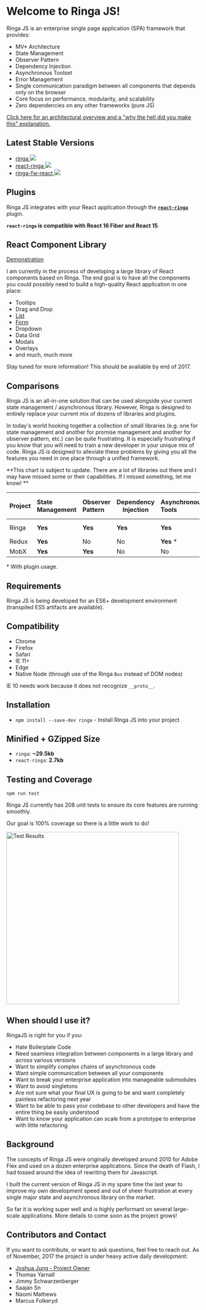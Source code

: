 # Welcome to Ringa JS!

Ringa JS is an enterprise single page application (SPA) framework that provides:

* MV\* Architecture
* State Management
* Observer Pattern
* Dependency Injection
* Asynchronous Toolset
* Error Management
* Single communication paradigm between all components that depends only on the browser
* Core focus on performance, modularity, and scalability
* Zero dependencies on any other frameworks (pure JS)

[Click here for an architectural overview and a "why the hell did you make this" explanation.](/architecture/iocFPAndRinga.md)

## Latest Stable Versions

* [ringa <img src="https://img.shields.io/npm/v/ringa.svg"/>](http://www.github.com/ringa-js/ringa)
* [react-ringa <img src="https://img.shields.io/npm/v/react-ringa.svg"/>](http://www.github.com/ringa-js/react-ringa)
* [ringa-fw-react <img src="https://img.shields.io/npm/v/ringa-fw-react.svg"/>](http://www.github.com/ringa-js/ringa-fw-react)

## Plugins

Ringa JS integrates with your React application through the **[`react-ringa`](/plugins/reactRinga.md)** plugin.

**`react-ringa` is compatible with React 16 Fiber and React 15**.

## React Component Library

[Demonstration](http://react.ringajs.com/)

I am currently in the process of developing a large library of React components based on Ringa. The end goal is to have all the components you could possibly need to build a high-quality React application in one place:

* Tooltips
* Drag and Drop
* [List](http://react.ringajs.com/list)
* [Form](http://react.ringajs.com/form)
* Dropdown
* Data Grid
* Modals
* Overlays
* and much, much more

Stay tuned for more information! This should be available by end of 2017.

## Comparisons

Ringa JS is an all-in-one solution that can be used alongside your current state management / asynchronous library. However, Ringa is designed to entirely replace your current mix of dozens of libraries and plugins.

In today's world hooking together a collection of small libraries (e.g. one for state management and another for promise management and another for observer pattern, etc.) can be quite frustrating. It is especially frustrating if you know that you will need to train a new developer in your unique mix of code. Ringa JS is designed to alleviate these problems
by giving you all the features you need in one place through a unified framework.

**This chart is subject to update. There are a lot of libraries out there and I may have missed some or their capabilities. If I missed something, let me know! **

Project | State Management | Observer Pattern | Dependency Injection | Asynchronous Tools | Error Handling | Handles DOM Events | Unit Test Ready
:------ |:---------------- |:---------------- | -------------------- |:------------------ |:-------------- |:------------------ | ---------------
Ringa   | **Yes**          | **Yes**          | **Yes**              | **Yes**            | **Yes**        | **Yes**            | Coming Soon
Redux   | **Yes**          | No               | No                   | **Yes** *          | No             | No                 | **Yes**
MobX    | **Yes**          | **Yes**          | No                   | No                 | No             | No                 | **Yes**

\* With plugin usage.

## Requirements

Ringa JS is being developed for an ES6+ development environment (transpiled ES5 artifacts are available).

## Compatibility

* Chrome
* Firefox
* Safari
* IE 11+
* Edge
* Native Node (through use of the Ringa `Bus` instead of DOM nodes)

IE 10 needs work because it does not recognize `__proto__`.

## Installation

* `npm install --save-dev ringa` - Install Ringa JS into your project

## Minified + GZipped Size

* `ringa`: **~29.5kb**
* `react-ringa`: **2.7kb**

## Testing and Coverage

`npm run test`

Ringa JS currently has 208 unit tests to ensure its core features are running smoothly.

Our goal is 100% coverage so there is a little work to do!

<img src="https://i.imgur.com/G564KCy.png" alt="Test Results" style="width: 450px;"/>

## When should I use it?

RingaJS is right for you if you:

* Hate Boilerplate Code
* Need seamless integration between components in a large library and across various versions
* Want to simplify complex chains of asynchronous code
* Want simple communication between all your components
* Want to break your enterprise application into manageable submodules
* Want to avoid singletons
* Are not sure what your final UX is going to be and want completely painless refactoring next year
* Want to be able to pass your codebase to other developers and have the entire thing be easily understood
* Want to know your application can scale from a prototype to enterprise with little refactoring

## Background

The concepts of Ringa JS were originally developed around 2010 for Adobe Flex and used on a dozen enterprise applications. Since the death of Flash, I had tossed around the idea of rewriting them for Javascript.

I built the current version of Ringa JS in my spare time the last year to improve my own development speed and out of sheer frustration at every single major state and asynchronous library on the market.

So far it is working super well and is highly performant on several large-scale applications. More details to come soon as the project grows!

## Contributors and Contact

If you want to contribute, or want to ask questions, feel free to reach out. As of November, 2017 the project is under heavy active daily development:

* [Joshua Jung - Project Owner](mailto://joshua.p.jung@gmail.com)
* Thomas Yarnall
* Jimmy Schwarzenberger
* Saajan Sn
* Naomi Mathews
* Marcus Folkeryd
